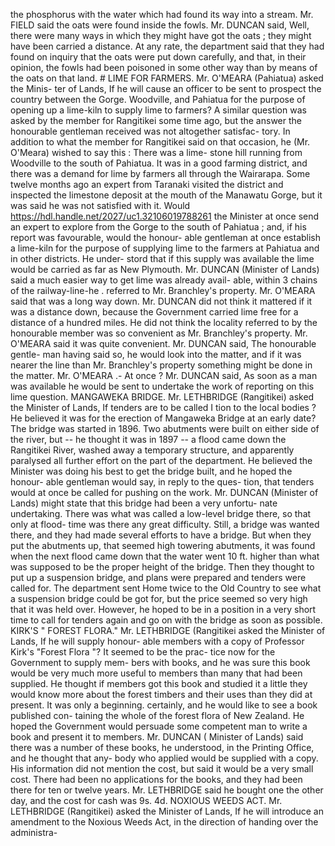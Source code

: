 the phosphorus with the water which had found its way into a stream. Mr. FIELD said the oats were found inside the fowls. Mr. DUNCAN said, Well, there were many ways in which they might have got the oats ; they might have been carried a distance. At any rate, the department said that they had found on inquiry that the oats were put down carefully, and that, in their opinion, the fowls had been poisoned in some other way than by means of the oats on that land. # LIME FOR FARMERS. Mr. O'MEARA (Pahiatua) asked the Minis- ter of Lands, If he will cause an officer to be sent to prospect the country between the Gorge. Woodville, and Pahiatua for the purpose of opening up a lime-kiln to supply lime to farmers? A similar question was asked by the member for Rangitikei some time ago, but the answer the honourable gentleman received was not altogether satisfac- tory. In addition to what the member for Rangitikei said on that occasion, he (Mr. O'Meara) wished to say this : There was a lime- stone hill running from Woodville to the south of Pahiatua. It was in a good farming district, and there was a demand for lime by farmers all through the Wairarapa. Some twelve months ago an expert from Taranaki visited the district and inspected the limestone deposit at the mouth of the Manawatu Gorge, but it was said he was not satisfied with it. Would https://hdl.handle.net/2027/uc1.32106019788261 the Minister at once send an expert to explore from the Gorge to the south of Pahiatua ; and, if his report was favourable, would the honour- able gentleman at once establish a lime-kiln for the purpose of supplying lime to the farmers at Pahiatua and in other districts. He under- stord that if this supply was available the lime would be carried as far as New Plymouth. Mr. DUNCAN (Minister of Lands) said a much easier way to get lime was already avail- able, within 3 chains of the railway-line-he . referred to Mr. Branchley's property. Mr. O'MEARA said that was a long way down. Mr. DUNCAN did not think it mattered if it was a distance down, because the Government carried lime free for a distance of a hundred miles. He did not think the locality referred to by the honourable member was so convenient as Mr. Branchley's property. Mr. O'MEARA said it was quite convenient. Mr. DUNCAN said, The honourable gentle- man having said so, he would look into the matter, and if it was nearer the line than Mr. Branchley's property something might be done in the matter. Mr. O'MEARA .- At once ? Mr. DUNCAN said, As soon as a man was available he would be sent to undertake the work of reporting on this lime question. MANGAWEKA BRIDGE. Mr. LETHBRIDGE (Rangitikei) asked the Minister of Lands, If tenders are to be called I tion to the local bodies ? He believed it was for the erection of Mangaweka Bridge at an early date? The bridge was started in 1896. Two abutments were built on either side of the river, but -- he thought it was in 1897 -- a flood came down the Rangitikei River, washed away a temporary structure, and apparently paralysed all further effort on the part of the department. He believed the Minister was doing his best to get the bridge built, and he hoped the honour- able gentleman would say, in reply to the ques- tion, that tenders would at once be called for pushing on the work. Mr. DUNCAN (Minister of Lands) might state that this bridge had been a very unfortu- nate undertaking. There was what was called a low-level bridge there, so that only at flood- time was there any great difficulty. Still, a bridge was wanted there, and they had made several efforts to have a bridge. But when they put the abutments up, that seemed high towering abutments, it was found when the next flood came down that the water went 10 ft. higher than what was supposed to be the proper height of the bridge. Then they thought to put up a suspension bridge, and plans were prepared and tenders were called for. The department sent Home twice to the Old Country to see what a suspension bridge could be got for, but the price seemed so very high that it was held over. However, he hoped to be in a position in a very short time to call for tenders again and go on with the bridge as soon as possible. KIRK'S " FOREST FLORA." Mr. LETHBRIDGE (Rangitikei asked the Minister of Lands, If he will supply honour- able members with a copy of Professor Kirk's "Forest Flora "? It seemed to be the prac- tice now for the Government to supply mem- bers with books, and he was sure this book would be very much more useful to members than many that had been supplied. He thought if members got this book and studied it a little they would know more about the forest timbers and their uses than they did at present. It was only a beginning. certainly, and he would like to see a book published con- taining the whole of the forest flora of New Zealand. He hoped the Government would persuade some competent man to write a book and present it to members. Mr. DUNCAN ( Minister of Lands) said there was a number of these books, he understood, in the Printing Office, and he thought that any- body who applied would be supplied with a copy. His information did not mention the cost, but said it would be a very small cost. There had been no applications for the books, and they had been there for ten or twelve years. Mr. LETHBRIDGE said he bought one the other day, and the cost for cash was 9s. 4d. NOXIOUS WEEDS ACT. Mr. LETHBRIDGE (Rangitikei) asked the Minister of Lands, If he will introduce an amendment to the Noxious Weeds Act, in the direction of handing over the administra- 